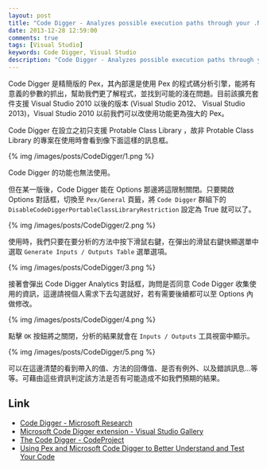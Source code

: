 ```yaml
---
layout: post
title: "Code Digger - Analyzes possible execution paths through your .NET code"
date: 2013-12-28 12:59:00
comments: true
tags: [Visual Studio]
keywords: Code Digger, Visual Studio
description: "Code Digger - Analyzes possible execution paths through your .NET code"
---
```


Code Digger 是精簡版的 Pex，其內部還是使用 Pex 的程式碼分析引擎，能將有意義的參數的抓出，幫助我們更了解程式，並找到可能的淺在問題。目前該擴充套件支援 Visual Studio 2010 以後的版本 (Visual Studio 2012、 Visual Studio 2013)，Visual Studio 2010 以前我們可以改使用功能更為強大的 Pex。  

<!-- More -->

Code Digger 在設立之初只支援 Protable Class Library ，故非 Protable Class Library 的專案在使用時會看到像下面這樣的訊息框。  

{% img /images/posts/CodeDigger/1.png %}


Code Digger 的功能也無法使用。  

但在某一版後，Code Digger 能在 Options 那邊將這限制關閉。只要開啟 Options 對話框，切換至 `Pex/General` 頁籤，將 `Code Digger` 群組下的 `DisableCodeDiggerPortableClassLibraryRestriction` 設定為 True 就可以了。  


{% img /images/posts/CodeDigger/2.png %}


使用時，我們只要在要分析的方法中按下滑鼠右鍵，在彈出的滑鼠右鍵快顯選單中選取 `Generate Inputs / Outputs Table` 選單選項。  

{% img /images/posts/CodeDigger/3.png %}


接著會彈出 Code Digger Analytics 對話框，詢問是否同意 Code Digger 收集使用的資訊，這邊請視個人需求下去勾選就好，若有需要後續都可以至 Options 內做修改。  

{% img /images/posts/CodeDigger/4.png %}


點擊 `OK` 按鈕將之關閉，分析的結果就會在 `Inputs / Outputs` 工具視窗中顯示。  

{% img /images/posts/CodeDigger/5.png %}


可以在這邊清楚的看到帶入的值、方法的回傳值、是否有例外、以及錯誤訊息...等等。可藉由這些資訊判定該方法是否有可能造成不如我們預期的結果。  


Link
----
* [Code Digger - Microsoft Research](http://research.microsoft.com/en-us/projects/codedigger/)
* [Microsoft Code Digger extension - Visual Studio Gallery](http://visualstudiogallery.msdn.microsoft.com/fb5badda-4ea3-4314-a723-a1975cbdabb4)
* [The Code Digger - CodeProject](http://www.codeproject.com/Tips/650193/The-Code-Digger)
* [Using Pex and Microsoft Code Digger to Better Understand and Test Your Code](http://www.codeproject.com/Articles/583520/UsingplusPexplusandplusMicrosoftplusCodeplusDigger)
